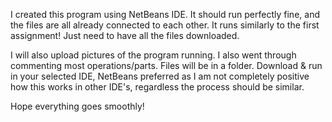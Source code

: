 I created this program using NetBeans IDE. It should run perfectly fine, and the files are all already connected to each other. It runs similarly to the first assignment! Just need to have all the files downloaded.

I will also upload pictures of the program running. I also went through commenting most operations/parts. Files will be in a folder. Download & run in your selected IDE, NetBeans preferred as I am not completely positive how this works in other IDE's, regardless the process should be similar. 

Hope everything goes smoothly!